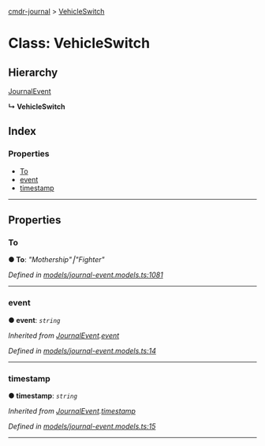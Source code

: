 [cmdr-journal](../README.md) > [VehicleSwitch](../classes/vehicleswitch.md)



# Class: VehicleSwitch

## Hierarchy


 [JournalEvent](journalevent.md)

**↳ VehicleSwitch**







## Index

### Properties

* [To](vehicleswitch.md#to)
* [event](vehicleswitch.md#event)
* [timestamp](vehicleswitch.md#timestamp)



---
## Properties
<a id="to"></a>

###  To

**●  To**:  *"Mothership"⎮"Fighter"* 

*Defined in [models/journal-event.models.ts:1081](https://github.com/chrisbruford/cmdr-journal/blob/0588b1f/src/models/journal-event.models.ts#L1081)*





___

<a id="event"></a>

###  event

**●  event**:  *`string`* 

*Inherited from [JournalEvent](journalevent.md).[event](journalevent.md#event)*

*Defined in [models/journal-event.models.ts:14](https://github.com/chrisbruford/cmdr-journal/blob/0588b1f/src/models/journal-event.models.ts#L14)*





___

<a id="timestamp"></a>

###  timestamp

**●  timestamp**:  *`string`* 

*Inherited from [JournalEvent](journalevent.md).[timestamp](journalevent.md#timestamp)*

*Defined in [models/journal-event.models.ts:15](https://github.com/chrisbruford/cmdr-journal/blob/0588b1f/src/models/journal-event.models.ts#L15)*





___



